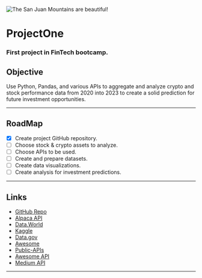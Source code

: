 ![The San Juan Mountains are beautiful!](https://images.unsplash.com/photo-1560221328-12fe60f83ab8?ixlib=rb-4.0.3&ixid=MnwxMjA3fDB8MHxwaG90by1wYWdlfHx8fGVufDB8fHx8&auto=format&fit=crop&w=2074&q=80 "San Juan Mountains")

# ProjectOne
### # 

### First project in FinTech bootcamp.

## Objective

Use Python, Pandas, and various APIs to aggregate and analyze crypto and stock performance data from 2020 into 2023 to create a solid prediction for future investment opportunities.

---

## RoadMap

- [x]  Create project GitHub repository.
- [ ]  Choose stock & crypto assets to analyze.
- [ ]  Choose APIs to be used.
- [ ]  Create and prepare datasets.
- [ ]  Create data visualizations.
- [ ]  Create analysis for investment predictions.

---

## Links

- [GitHub Repo](https://github.com/damian-robinson/project)
- [Alpaca API](https://www.notion.so/ProjectOne-3e34d9d8df7449e4b0e82d25c183be05)
- [Data.World](https://www.data.world/)
- [Kaggle](https://www.kaggle.com/)
- [Data.gov](https://www.data.gov/)
- [Awesome](https://github.com/awesomedata/awesome-public-datasets)
- [Public-APIs](https://github.com/n0shake/Public-APIs)
- [Awesome API](https://github.com/Kikobeats/awesome-api)
- [Medium API](https://benjamin-libor.medium.com/a-curated-collection-of-over-150-apis-to-build-great-products-fdcfa0f361bc)

---
